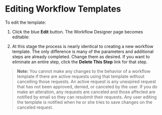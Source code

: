 [title]: # (Editing Workflow Templates)
[tags]: # (Workflow)
[priority]: # (70)

# Editing Workflow Templates

To edit the template:

1. Click the blue **Edit** button. The Workflow Designer page becomes editable:

1. At this stage the process is nearly identical to creating a new workflow template. The only difference is many of the parameters and additional steps are already completed. Change them as desired. If you want to eliminate an entire step, click the **Delete This Step** link for that step.

> **Note:** You cannot make any changes to the behavior of a workflow template if there are active requests using that template without cancelling those requests. An active request is any unexpired request that has not been approved, denied, or canceled by the user. If you do make an alteration, any requests are canceled and those affected are notified by email so they can resubmit their requests. Any user editing the template is notified when he or she tries to save changes on the canceled request.
